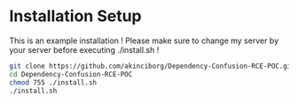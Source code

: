 # Installation Setup

This is an example installation ! Please make sure to change my server by your server before executing ./install.sh !

```sh
git clone https://github.com/akinciborg/Dependency-Confusion-RCE-POC.git
cd Dependency-Confusion-RCE-POC
chmod 755 ./install.sh
./install.sh
```
